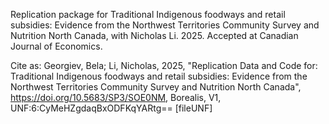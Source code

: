 Replication package for Traditional Indigenous foodways and retail subsidies: Evidence from the Northwest Territories Community Survey and Nutrition North Canada, with Nicholas Li. 2025. Accepted at Canadian Journal of Economics.

Cite as: Georgiev, Bela; Li, Nicholas, 2025, "Replication Data and Code for: Traditional Indigenous foodways and retail subsidies: Evidence from the Northwest Territories Community Survey and Nutrition North Canada", https://doi.org/10.5683/SP3/SOE0NM, Borealis, V1, UNF:6:CyMeHZgdaqBxODFKqYARtg== [fileUNF]

